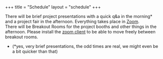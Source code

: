 +++
title = "Schedule"
layout = "schedule"
+++

There will be brief project presentations with a quick q&a in the morning* and
  a project fair in the afternoon. Everything takes place in <a href="https://htw-berlin.zoom.us/j/97320821203">Zoom</a>.\
  There will be Breakout Rooms for the project booths and other things in the afternoon.
  Please install the <a href="https://zoom.us/download">zoom client</a> to be able to move freely between breakout rooms.
  * (*yes, very brief presentations, the odd times are real, we might even be a bit quicker than that)
